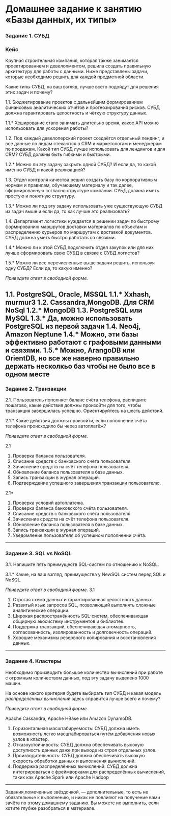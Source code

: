 # Домашнее задание к занятию «Базы данных, их типы»



### Задание 1. СУБД

### Кейс
Крупная строительная компания, которая также занимается проектированием и девелопментом, решила создать 
правильную архитектуру для работы с данными. Ниже представлены задачи, которые необходимо решить для
каждой предметной области. 

Какие типы СУБД, на ваш взгляд, лучше всего подойдут для решения этих задач и почему? 
 
1.1. Бюджетирование проектов с дальнейшим формированием финансовых аналитических отчётов и прогнозирования рисков.
СУБД должна гарантировать целостность и чёткую структуру данных.

1.1.* Хеширование стало занимать длительно время, какое API можно использовать для ускорения работы? 

1.2. Под каждый девелоперский проект создаётся отдельный лендинг, и все данные по лидам стекаются в CRM к 
маркетологам и менеджерам по продажам. Какой тип СУБД лучше использовать для лендингов и для CRM? 
СУБД должны быть гибкими и быстрыми.

1.2.* Можно ли эту задачу закрыть одной СУБД? И если да, то какой именно СУБД и какой реализацией?

1.3. Отдел контроля качества решил создать базу по корпоративным нормам и правилам, обучающему материалу 
и так далее, сформированную согласно структуре компании. СУБД должна иметь простую и понятную структуру.

1.3.* Можно ли под эту задачу использовать уже существующую СУБД из задач выше и если да, то как лучше это 
реализовать?

1.4. Департамент логистики нуждается в решении задач по быстрому формированию маршрутов доставки материалов 
по объектам и распределению курьеров по маршрутам с доставкой документов. СУБД должна уметь быстро работать
со связями.

1.4.* Можно ли к этой СУБД подключить отдел закупок или для них лучше сформировать свою СУБД в связке с СУБД 
логистов?

1.5.* Можно ли все перечисленные выше задачи решить, используя одну СУБД? Если да, то какую именно?

*Приведите ответ в свободной форме.*

1.1. PostgreSQL, Oracle, MSSQL
1.1.* Xxhash, murmur3
1.2. Cassandra,MongoDB. Для CRM NoSql
1.2.* MongoDB
1.3. PostgreSQL или MySQL
1.3.* Да, можно использовать PostgreSQL из первой задачи
1.4. Neo4j, Amazon Neptune
1.4.* Можно, эти базы эффективно работают с графовыми данными и связями.
1.5.* Можно, ArangoDB или OrientDB, но все же наверно правильно держать несколкьо баз чтобы не было все в одном месте
---

### Задание 2. Транзакции

2.1. Пользователь пополняет баланс счёта телефона, распишите пошагово, какие действия должны произойти для того, чтобы 
транзакция завершилась успешно. Ориентируйтесь на шесть действий.

2.1.* Какие действия должны произойти, если пополнение счёта телефона происходило бы через автоплатёж?

*Приведите ответ в свободной форме.*

2.1 
1. Проверка баланса пользователя.
2. Списание средств с банковского счёта пользователя.
3. Зачисление средств на счёт телефона пользователя.
4. Обновление баланса пользователя в базе данных.
5. Запись транзакции в журнал операций.
6. Подтверждение успешного завершения транзакции пользователю.

2.1*
1. Проверка условий автоплатежа.
2. Проверка баланса банковского счёта пользователя.
3. Списание средств с банковского счёта пользователя.
4. Зачисление средств на счёт телефона пользователя.
5. Обновление баланса пользователя в базе данных.
6. Запись транзакции в журнал операций.
7. Уведомление пользователя об успешном пополнении счёта.

---

### Задание 3. SQL vs NoSQL

3.1. Напишите пять преимуществ SQL-систем по отношению к NoSQL. 

3.1.* Какие, на ваш взгляд, преимущества у NewSQL систем перед SQL и NoSQL.

*Приведите ответ в свободной форме.*
3.1 
1. Строгая схема данных и гарантированная целостность данных.
2. Развитый язык запросов SQL, позволяющий выполнять сложные аналитические операции.
3. Широкая распространённость SQL-систем, обеспечивающая общирную экосистему инструментов и библиотек.
4. Поддержка транзакций, обеспечивающая атомарность, согласованность, изолированность и долговечность операций.
5. Хорошие механизмы резервного копирования и восстановления данных.
---

### Задание 4. Кластеры

Необходимо производить большое количество вычислений при работе с огромным количеством данных, под эту задачу 
выделено 1000 машин. 

На основе какого критерия будете выбирать тип СУБД и какая модель *распределённых вычислений* 
здесь справится лучше всего и почему?

*Приведите ответ в свободной форме.*

Apache Cassandra, Apache HBase или Amazon DynamoDB.

1. Горизонтальная масштабируемость: СУБД должна иметь возможность легко масштабироваться путём добавления новых узлов в кластер.
2. Отказоустойчивость: СУБД должна обеспечивать высокую доступность данных даже при выходе из строя отдельных узлов.
3. Производительность: СУБД должна обеспечивать высокую скорость обработки данных и выполнения вычислений.
4. Поддержка распределённых вычислений: СУБД должна интегрироваться с фреймворками для распределённых вычислений, таких как Apache Spark или Apache Hadoop
---

Задания,помеченные звёздочкой, — дополнительные, то есть не обязательные к выполнению, и никак не повлияют на получение вами зачёта по этому домашнему заданию. Вы можете их выполнить, если хотите глубже разобраться в материале.
